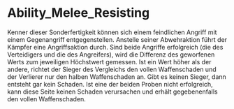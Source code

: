 # Ability_Melee_Resisting

Kenner dieser Sonderfertigkeit können sich einem feindlichen Angriff mit einem Gegenangriff entgegenstellen. Anstelle seiner Abwehraktion führt der Kämpfer eine Angriffsaktion durch. Sind beide Angriffe erfolgreich (die des Verteidigers und die des Angreifers), wird die Differenz des geworfenen Werts zum jeweiligen Höchstwert gemessen. Ist ein Wert höher als der andere, richtet der Sieger des Vergleichs den vollen Waffenschaden und der Verlierer nur den halben Waffenschaden an. Gibt es keinen Sieger, dann entsteht gar kein Schaden. Ist eine der beiden Proben nicht erfolgreich, kann diese Seite keinen Schaden verursachen und erhält gegebenenfalls den vollen Waffenschaden.
